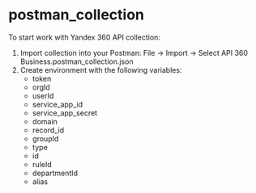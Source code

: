 # postman_collection
To start work with Yandex 360 API collection:
1. Import collection into your Postman: File -> Import -> Select API 360 Business.postman_collection.json
2. Create environment with the following variables:
   - token
   - orgId
   - userId
   - service_app_id
   - service_app_secret
   - domain
   - record_id
   - groupId
   - type
   - id
   - ruleId
   - departmentId
   - alias
